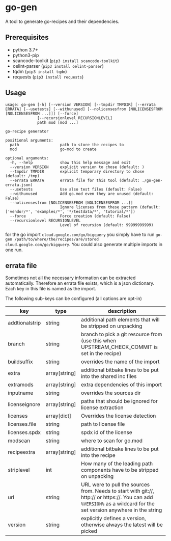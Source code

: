 # go-gen

A tool to generate go-recipes and their dependencies.

## Prerequisites

- python 3.7+
- python3-pip
- scancode-toolkit (`pip3 install scancode-toolkit`)
- oelint-parser (`pip3 install oelint-parser`)
- tqdm (`pip3 install tqdm`)
- requests (`pip3 install requests`)

## Usage

```shell
usage: go-gen [-h] [--version VERSION] [--tmpdir TMPDIR] [--errata ERRATA] [--usetests] [--withunused] [--nolicensesfrom [NOLICENSESFROM [NOLICENSESFROM ...]]] [--force]
              [--recursionlevel RECURSIONLEVEL]
              path mod [mod ...]

go-recipe generator

positional arguments:
  path                  path to store the recipes to
  mod                   go-mod to create

optional arguments:
  -h, --help            show this help message and exit
  --version VERSION     explicit version to chose (default: )
  --tmpdir TMPDIR       explicit temporary directory to chose (default: /tmp)
  --errata ERRATA       errata file for this tool (default: ./go-gen-errata.json)
  --usetests            Use also test files (default: False)
  --withunused          Add go.mod even they are unused (default: False)
  --nolicensesfrom [NOLICENSESFROM [NOLICENSESFROM ...]]
                        Ignore licenses from these pattern (default: ['vendor/*', 'examples/*', '*/testdata/*', 'tutorial/*'])
  --force               Force creation (default: False)
  --recursionlevel RECURSIONLEVEL
                        Level of recursion (default: 99999999999)
```

for the go import `cloud.google.com/go/bigquery` you simply have to run `go-gen /path/to/where/the/recipes/are/stored cloud.google.com/go/bigquery`.
You could also generate multiple imports in one run.

## errata file

Sometimes not all the necessary information can be extracted automatically. Therefore an errata file exists, which is a json dictionary.
Each key in this file is named as the import.

The following sub-keys can be configured (all options are opt-in)

 | key            | type          | description                                                                                                                                                          |
 | -------------- | ------------- | -------------------------------------------------------------------------------------------------------------------------------------------------------------------- |
 | addtionalstrip | string        | additional path elements that will be stripped on unpacking                                                                                                          |
 | branch         | string        | branch to pick a git resource from (use this when UPSTREAM_CHECK_COMMIT is set in the recipe)                                                                        |
 | buildsuffix    | string        | overrides the name of the import                                                                                                                                     |
 | extra          | array[string] | additional bitbake lines to be put into the shared inc files                                                                                                         |
 | extramods      | array[string] | extra dependencies of this import                                                                                                                                    |
 | inputname      | string        | overrides the sources dir                                                                                                                                            |
 | licenseignore  | array[string] | paths that should be ignored for license extraction                                                                                                                  |
 | licenses       | array[dict]   | Overrides the license detection                                                                                                                                      |
 | licenses.file  | string        | path to license file                                                                                                                                                 |
 | licenses.spdx  | string        | spdx id of the license                                                                                                                                               |
 | modscan        | string        | where to scan for go.mod                                                                                                                                             |
 | recipeextra    | array[string] | additional bitbake lines to be put into the recipe                                                                                                                   |
 | striplevel     | int           | How many of the leading path components have to be stripped on unpacking                                                                                             |
 | url            | string        | URL were to pull the sources from. Needs to start with git://, http:// or https://. You can add `%VERSION%` as a wildcard for the set version anywhere in the string |
 | version        | string        | explicitly defines a version, otherwise always the latest will be picked                                                                                             |
 